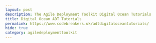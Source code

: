 ```yaml
---
layout: post
description: The Agile Deployment Toolkit Digital Ocean Tutorials
title: Digital Ocean ADT Tutorials
permalink: https://www.codebreakers.uk/adtdigitaloceantutorials/
hide: true
category: agiledeploymenttoolkit
---
```

